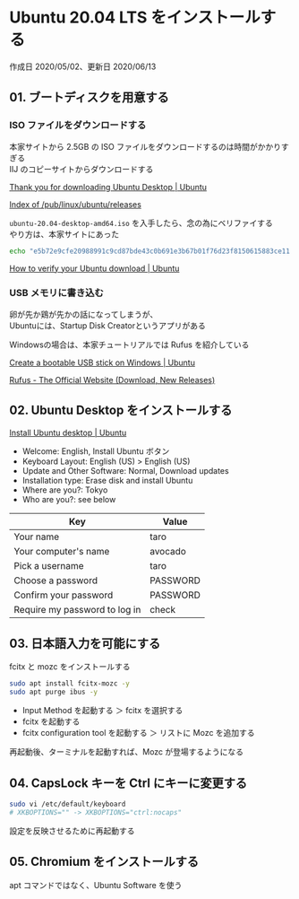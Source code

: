# Ubuntu 20.04 LTS をインストールする

作成日 2020/05/02、更新日 2020/06/13

## 01. ブートディスクを用意する

### ISO ファイルをダウンロードする

本家サイトから 2.5GB の ISO ファイルをダウンロードするのは時間がかかりすぎる\
IIJ のコピーサイトからダウンロードする

[Thank you for downloading Ubuntu Desktop \| Ubuntu](https://ubuntu.com/download/desktop/thank-you?version=20.04&architecture=amd64)

[Index of /pub/linux/ubuntu/releases](http://ftp.iij.ad.jp/pub/linux/ubuntu/releases/)

`ubuntu-20.04-desktop-amd64.iso` を入手したら、念の為にベリファイする\
やり方は、本家サイトにあった

```bash
echo "e5b72e9cfe20988991c9cd87bde43c0b691e3b67b01f76d23f8150615883ce11 *ubuntu-20.04-desktop-amd64.iso" | shasum -a 256 --check
```

[How to verify your Ubuntu download \| Ubuntu](https://ubuntu.com/tutorials/tutorial-how-to-verify-ubuntu)

### USB メモリに書き込む

卵が先か鶏が先かの話になってしまうが、\
Ubuntuには、Startup Disk Creatorというアプリがある

Windowsの場合は、本家チュートリアルでは Rufus を紹介している

[Create a bootable USB stick on Windows \| Ubuntu](https://ubuntu.com/tutorials/tutorial-create-a-usb-stick-on-windows)

[Rufus \- The Official Website \(Download, New Releases\)](https://rufus.ie/)

## 02. Ubuntu Desktop をインストールする

[Install Ubuntu desktop \| Ubuntu](https://ubuntu.com/tutorials/tutorial-install-ubuntu-desktop#1-overview)

- Welcome: English, Install Ubuntu ボタン
- Keyboard Layout: English (US) > English (US)
- Update and Other Software: Normal, Download updates
- Installation type: Erase disk and install Ubuntu
- Where are you?: Tokyo
- Who are you?: see below

| Key                           | Value    |
| ----------------------------- | -------- |
| Your name                     | taro     |
| Your computer's name          | avocado  |
| Pick a username               | taro     |
| Choose a password             | PASSWORD |
| Confirm your password         | PASSWORD |
| Require my password to log in | check    |

## 03. 日本語入力を可能にする

fcitx と mozc をインストールする

```bash
sudo apt install fcitx-mozc -y
sudo apt purge ibus -y
```

- Input Method を起動する ＞ fcitx を選択する
- fcitx を起動する
- fcitx configuration tool を起動する ＞ リストに Mozc を追加する

再起動後、ターミナルを起動すれば、Mozc が登場するようになる

## 04. CapsLock キーを Ctrl にキーに変更する

```bash
sudo vi /etc/default/keyboard
# XKBOPTIONS="" -> XKBOPTIONS="ctrl:nocaps"
```

設定を反映させるために再起動する

## 05. Chromium をインストールする

apt コマンドではなく、Ubuntu Software を使う
